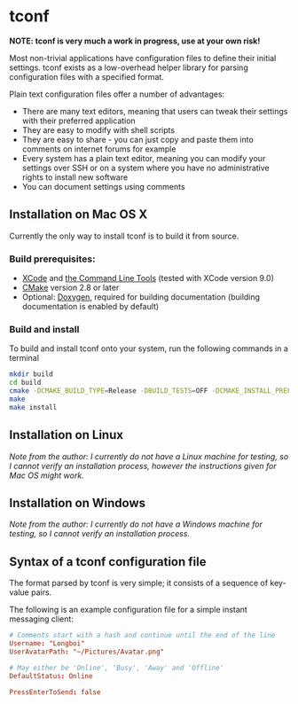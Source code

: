 # tconf

**NOTE: tconf is very much a work in progress, use at your own risk!**

Most non-trivial applications have configuration files to define their initial settings. tconf exists as a low-overhead helper library for parsing configuration files with a specified format.

Plain text configuration files offer a number of advantages:
* There are many text editors, meaning that users can tweak their settings with their preferred application
* They are easy to modify with shell scripts
* They are easy to share - you can just copy and paste them into comments on internet forums for example
* Every system has a plain text editor, meaning you can modify your settings over SSH or on a system where you have no administrative rights to install new software
* You can document settings using comments

## Installation on Mac OS X

Currently the only way to install tconf is to build it from source.

### Build prerequisites:
* [XCode](https://itunes.apple.com/gb/app/xcode/id497799835) and [the Command Line Tools](https://developer.apple.com/download/more/) (tested with XCode version 9.0)
* [CMake](https://cmake.org/download/) version 2.8 or later
* Optional: [Doxygen](http://www.stack.nl/~dimitri/doxygen/download.html), required for building documentation (building documentation is enabled by default)

### Build and install

To build and install tconf onto your system, run the following commands in a terminal

```sh
mkdir build
cd build
cmake -DCMAKE_BUILD_TYPE=Release -DBUILD_TESTS=OFF -DCMAKE_INSTALL_PREFIX=/usr/local ..
make
make install
```

## Installation on Linux

*Note from the author: I currently do not have a Linux machine for testing, so I cannot verify an installation process, however the instructions given for Mac OS might work.*

## Installation on Windows

*Note from the author: I currently do not have a Windows machine for testing, so I cannot verify an installation process.*

## Syntax of a tconf configuration file

The format parsed by tconf is very simple; it consists of a sequence of key-value pairs.

The following is an example configuration file for a simple instant messaging client:

```conf
# Comments start with a hash and continue until the end of the line
Username: "Longboi"
UserAvatarPath: "~/Pictures/Avatar.png"

# May either be 'Online', 'Busy', 'Away' and 'Offline'
DefaultStatus: Online

PressEnterToSend: false
```
